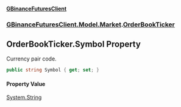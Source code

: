 #### [GBinanceFuturesClient](./index.md 'index')
### [GBinanceFuturesClient.Model.Market](./GBinanceFuturesClient-Model-Market.md 'GBinanceFuturesClient.Model.Market').[OrderBookTicker](./GBinanceFuturesClient-Model-Market-OrderBookTicker.md 'GBinanceFuturesClient.Model.Market.OrderBookTicker')
## OrderBookTicker.Symbol Property
Currency pair code.  
```csharp
public string Symbol { get; set; }
```
#### Property Value
[System.String](https://docs.microsoft.com/en-us/dotnet/api/System.String 'System.String')  
